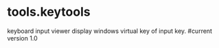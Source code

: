 # tools.keytools
keyboard input viewer
display windows virtual key of input key.
#current version 1.0
